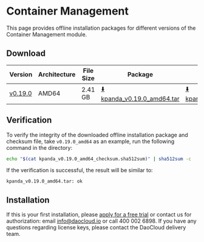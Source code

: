 # Container Management

This page provides offline installation packages for different versions of the Container Management module.

## Download

| Version     | Architecture | File Size | Package    | Checksum File       | Updated Date |
|---------|--------------|-----------|---------------|-----------------|--------------|
| [v0.19.0](../../kpanda/intro/release-notes.md#v0190)    | AMD64        | 2.41 GB    | [:arrow_down: kpanda_v0.19.0_amd64.tar](https://qiniu-download-public.daocloud.io/DaoCloud_Enterprise/kpanda_v0.19.0_amd64.tar) | [:arrow_down: kpanda_v0.19.0_amd64_checksum.sha512sum](https://qiniu-download-public.daocloud.io/DaoCloud_Enterprise/kpanda_v0.19.0_amd64_checksum.sha512sum) | 2023-7-06   |

## Verification

To verify the integrity of the downloaded offline installation package and checksum file,
take `v0.19.0_amd64` as an example, run the following command in the directory:

```sh
echo "$(cat kpanda_v0.19.0_amd64_checksum.sha512sum)" | sha512sum -c
```

If the verification is successful, the result will be similar to:

```none
kpanda_v0.19.0_amd64.tar: ok
```

## Installation

If this is your first installation, please [apply for a free trial](../../dce/license0.md) or contact us for authorization:
email info@daocloud.io or call 400 002 6898.
If you have any questions regarding license keys, please contact the DaoCloud delivery team.
